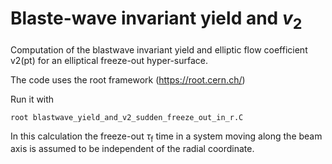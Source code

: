 # Blaste-wave invariant yield and $v_2$
Computation of the blastwave invariant yield and elliptic flow coefficient v2(pt) for an elliptical freeze-out hyper-surface.

The code uses the root framework (https://root.cern.ch/)

Run it with

	root blastwave_yield_and_v2_sudden_freeze_out_in_r.C

In this calculation the freeze-out $\tau_\mathrm{f}$ time in a system moving along the beam axis is assumed to be independent of the radial coordinate.